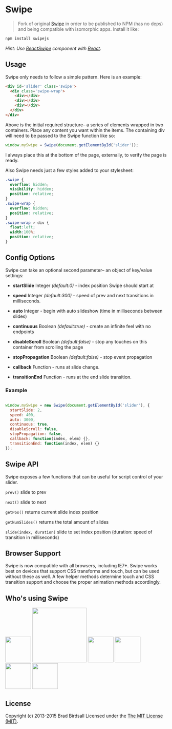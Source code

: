 # Swipe

> Fork of original [Swipe](https://github.com/thebird/Swipe) in order to be published to NPM (has no deps) and being compatible with isomorphic apps. Install it like:

```bash
npm install swipejs
```

_Hint: Use [ReactSwipe](https://github.com/voronianski/react-swipe) component with [React](https://facebook.github.io/react)._

## Usage

Swipe only needs to follow a simple pattern. Here is an example:

``` html
<div id='slider' class='swipe'>
  <div class='swipe-wrap'>
    <div></div>
    <div></div>
    <div></div>
  </div>
</div>
```

Above is the initial required structure– a series of elements wrapped in two containers. Place any content you want within the items. The containing div will need to be passed to the Swipe function like so:

``` js
window.mySwipe = Swipe(document.getElementById('slider'));
```

I always place this at the bottom of the page, externally, to verify the page is ready.

Also Swipe needs just a few styles added to your stylesheet:

``` css
.swipe {
  overflow: hidden;
  visibility: hidden;
  position: relative;
}
.swipe-wrap {
  overflow: hidden;
  position: relative;
}
.swipe-wrap > div {
  float:left;
  width:100%;
  position: relative;
}
```

## Config Options

Swipe can take an optional second parameter– an object of key/value settings:

- **startSlide** Integer *(default:0)* - index position Swipe should start at

-	**speed** Integer *(default:300)* - speed of prev and next transitions in milliseconds.

- **auto** Integer - begin with auto slideshow (time in milliseconds between slides)

- **continuous** Boolean *(default:true)* - create an infinite feel with no endpoints

- **disableScroll** Boolean *(default:false)* - stop any touches on this container from scrolling the page

- **stopPropagation** Boolean *(default:false)* - stop event propagation
 
-	**callback** Function - runs at slide change.

- **transitionEnd** Function - runs at the end slide transition.

### Example

``` js

window.mySwipe = new Swipe(document.getElementById('slider'), {
  startSlide: 2,
  speed: 400,
  auto: 3000,
  continuous: true,
  disableScroll: false,
  stopPropagation: false,
  callback: function(index, elem) {},
  transitionEnd: function(index, elem) {}
});

```

## Swipe API

Swipe exposes a few functions that can be useful for script control of your slider.

`prev()` slide to prev

`next()` slide to next

`getPos()` returns current slide index position

`getNumSlides()` returns the total amount of slides

`slide(index, duration)` slide to set index position (duration: speed of transition in milliseconds)

## Browser Support

Swipe is now compatible with all browsers, including IE7+. Swipe works best on devices that support CSS transforms and touch, but can be used without these as well. A few helper methods determine touch and CSS transition support and choose the proper animation methods accordingly.

## Who's using Swipe

<img src='https://raw.githubusercontent.com/voronianski/Swipe/master/assets/cnn.png' width='80'>
<img src='https://raw.githubusercontent.com/voronianski/Swipe/master/assets/airbnb.png' width='170'>
<img src='https://raw.githubusercontent.com/voronianski/Swipe/master/assets/nhl.png' height='80'>
<img src='https://raw.githubusercontent.com/voronianski/Swipe/master/assets/htc.png' height='80'>
<img src='https://raw.githubusercontent.com/voronianski/Swipe/master/assets/thinkgeek.png' height='80'>
<img src='https://raw.githubusercontent.com/voronianski/Swipe/master/assets/snapguide.png' height='80'>

## License

Copyright (c) 2013-2015 Brad Birdsall Licensed under the [The MIT License (MIT)](http://opensource.org/licenses/MIT).
